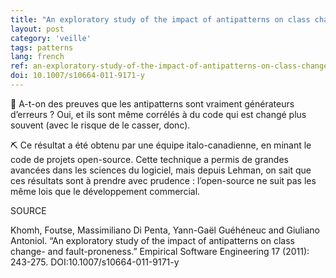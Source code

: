 ```yaml
---
title: "An exploratory study of the impact of antipatterns on class change- and fault-proneness"
layout: post
category: 'veille'
tags: patterns
lang: french
ref: an-exploratory-study-of-the-impact-of-antipatterns-on-class-change-and-fault-proneness
doi: 10.1007/s10664-011-9171-y
---
```


🧂 A-t-on des preuves que les antipatterns sont vraiment générateurs d’erreurs ? Oui, et ils sont même corrélés à du code qui est changé plus souvent (avec le risque de le casser, donc).

⛏️ Ce résultat a été obtenu par une équipe italo-canadienne, en minant le code de projets open-source. Cette technique a permis de grandes avancées dans les sciences du logiciel, mais depuis Lehman, on sait que ces résultats sont à prendre avec prudence : l’open-source ne suit pas les même lois que le développement commercial.

SOURCE

Khomh, Foutse, Massimiliano Di Penta, Yann-Gaël Guéhéneuc and Giuliano Antoniol. “An exploratory study of the impact of antipatterns on class change- and fault-proneness.” Empirical Software Engineering 17 (2011): 243-275. DOI:10.1007/s10664-011-9171-y